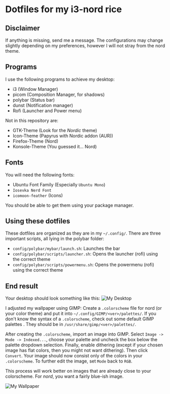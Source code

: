 # Dotfiles for my i3-nord rice
## Disclaimer
If anything is missing, send me a message. The configurations may change slightly depending on my preferences, however I will not stray from the nord theme.

## Programs
I use the following programs to achieve my desktop:
- i3 (Window Manager)
- picom (Composition Manager, for shadows)
- polybar (Status bar)
- dunst (Notification manager)
- Rofi (Launcher and Power menu)

Not in this repository are:
- GTK-Theme (Look for the *Nordic* theme)
- Icon-Theme (Papyrus with Nordic addon (AUR))
- Firefox-Theme (Nord)
- Konsole-Theme (You guessed it... Nord)

## Fonts
You will need the following fonts:
- Ubuntu Font Family (Especially `Ubuntu Mono`)
- `Iosevka Nerd Font`
- `icomoon-feather` (Icons)

You should be able to get them using your package manager.

## Using these dotfiles
These dotfiles are organized as they are in my `~/.config/`. There are three important scripts, all lying in the polybar folder:

- `config/polybar/mybar/launch.sh`: Launches the bar
- `config/polybar/scripts/launcher.sh`: Opens the launcher (rofi) using the correct theme
- `config/polybar/scripts/powermenu.sh`: Opens the powermenu (rofi) using the correct theme

## End result
Your desktop should look something like this:
![My Desktop](https://i.imgur.com/TR7drrb.png)

I adjusted my wallpaper using GIMP: Create a `.colorscheme` file for nord (or your color theme) and put it into `~/.config/GIMP/<ver>/palettes/`. If you don't know the syntax of a `.colorscheme`, check out some default GIMP palettes . They should be in `/usr/share/gimp/<ver>/palettes/`.

After creating the `.colorscheme`, import an image into GIMP. Select `Image -> Mode -> Indexed...`, choose your palette and uncheck the box below the palette dropdown selection. Finally, enable dithering (except if your chosen image has flat colors, then you might not want dithering). Then click `Convert`. Your image should now consist only of the colors in your `.colorscheme`. To further edit the image, set `Mode` back to `RGB`.

This process will work better on images that are already close to your colorscheme. For *nord*, you want a fairly blue-ish image.

![My Wallpaper](https://i.imgur.com/R45uIQv.jpg)